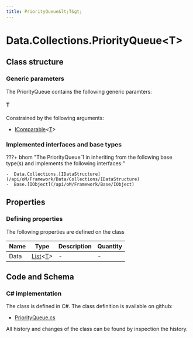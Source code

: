 ```yaml
---
title: PriorityQueue&lt;T&gt;
---
```


# Data.Collections.PriorityQueue&lt;T&gt;



## Class structure

### Generic parameters

The PriorityQueue contains the following generic paramters:

#### T

Constrained by the following arguments:

- [IComparable](https://learn.microsoft.com/en-us/dotnet/api/System.IComparable-1?view=netstandard-2.0)&lt;[T](https://learn.microsoft.com/en-us/dotnet/api/System.IComparable-1?view=netstandard-2.0#t)&gt;

### Implemented interfaces and base types

???+ bhom "The PriorityQueue`1 in inheriting from the following base type(s) and implements the following interfaces:"

    -  Data.Collections.[IDataStructure](/api/oM/Framework/Data/Collections/IDataStructure)
    -  Base.[IObject](/api/oM/Framework/Base/IObject)


## Properties



### Defining properties

The following properties are defined on the class

| Name             | Type             | Description      | Quantity         |
|------------------|------------------|------------------|------------------|
| Data | [List](https://learn.microsoft.com/en-us/dotnet/api/System.Collections.Generic.List-1?view=netstandard-2.0)&lt;[T](#t)&gt; | - | - |


## Code and Schema

### C# implementation

The class is defined in C#. The class definition is available on github:

- [PriorityQueue.cs](https://github.com/BHoM/BHoM/blob/develop/Data_oM/Collections\PriorityQueue.cs)

All history and changes of the class can be found by inspection the history.
